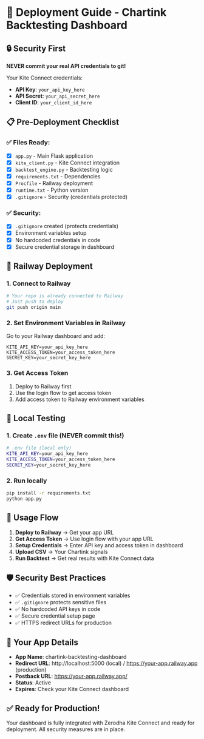 # 🚀 Deployment Guide - Chartink Backtesting Dashboard

## 🔒 Security First

**NEVER commit your real API credentials to git!**

Your Kite Connect credentials:
- **API Key**: `your_api_key_here`
- **API Secret**: `your_api_secret_here`
- **Client ID**: `your_client_id_here`

## 📋 Pre-Deployment Checklist

### ✅ Files Ready:
- [x] `app.py` - Main Flask application
- [x] `kite_client.py` - Kite Connect integration
- [x] `backtest_engine.py` - Backtesting logic
- [x] `requirements.txt` - Dependencies
- [x] `Procfile` - Railway deployment
- [x] `runtime.txt` - Python version
- [x] `.gitignore` - Security (credentials protected)

### ✅ Security:
- [x] `.gitignore` created (protects credentials)
- [x] Environment variables setup
- [x] No hardcoded credentials in code
- [x] Secure credential storage in dashboard

## 🚀 Railway Deployment

### 1. Connect to Railway
```bash
# Your repo is already connected to Railway
# Just push to deploy
git push origin main
```

### 2. Set Environment Variables in Railway
Go to your Railway dashboard and add:
```
KITE_API_KEY=your_api_key_here
KITE_ACCESS_TOKEN=your_access_token_here
SECRET_KEY=your_secret_key_here
```

### 3. Get Access Token
1. Deploy to Railway first
2. Use the login flow to get access token
3. Add access token to Railway environment variables

## 🔧 Local Testing

### 1. Create `.env` file (NEVER commit this!)
```bash
# .env file (local only)
KITE_API_KEY=your_api_key_here
KITE_ACCESS_TOKEN=your_access_token_here
SECRET_KEY=your_secret_key_here
```

### 2. Run locally
```bash
pip install -r requirements.txt
python app.py
```

## 📱 Usage Flow

1. **Deploy to Railway** → Get your app URL
2. **Get Access Token** → Use login flow with your app URL
3. **Setup Credentials** → Enter API key and access token in dashboard
4. **Upload CSV** → Your Chartink signals
5. **Run Backtest** → Get real results with Kite Connect data

## 🛡️ Security Best Practices

- ✅ Credentials stored in environment variables
- ✅ `.gitignore` protects sensitive files
- ✅ No hardcoded API keys in code
- ✅ Secure credential setup page
- ✅ HTTPS redirect URLs for production

## 🎯 Your App Details

- **App Name**: chartink-backtesting-dashboard
- **Redirect URL**: http://localhost:5000 (local) / https://your-app.railway.app (production)
- **Postback URL**: https://your-app.railway.app/
- **Status**: Active
- **Expires**: Check your Kite Connect dashboard

## ✅ Ready for Production!

Your dashboard is fully integrated with Zerodha Kite Connect and ready for deployment. All security measures are in place.
